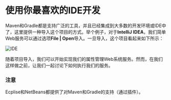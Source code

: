# 使用你最喜欢的IDE开发

Maven和Gradle都是支持广泛的工具，并且已经集成到大多数的开发环境或IDE中了，这里提供一种导入这个项目的方式。举个例子，对于**IntelliJ IDEA**，我们简单Web服务可以通过选项**File | Open**导入。一旦导入，这个项目看起来如下所示：

![IDE](http://ofboy2upv.bkt.clouddn.com/IDE.PNG)

随着项目导入，我们可以开始实现我们的属性管理Web系统服务。然而，在我们这样做之前，让我们一起讨论下如何执行我们的服务。

### 注意
Ecplise和NetBeans都提供了对Maven和Gradle的支持（通过插件）。
